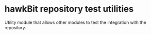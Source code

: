 # hawkBit repository test utilities

Utility module that allows other modules to test the integration with the repository.
